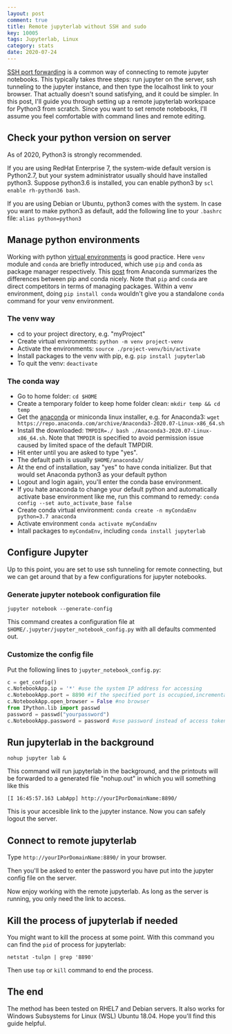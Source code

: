 ```yaml
---
layout: post
comment: true
title: Remote jupyterlab without SSH and sudo
key: 10005
tags: Jupyterlab, Linux
category: stats
date: 2020-07-24
---
```


[SSH port forwarding](https://www.ssh.com/ssh/tunneling/example) is a common way of connecting to remote jupyter notebooks. This typically takes three steps: run jupyter on the server, ssh tunneling to the jupyter instance, and then type the localhost link to your browser. That actually doesn't sound satisfying, and it could be simpler. In this post, I'll guide you through setting up a remote jupyterlab workspace for Python3 from scratch. Since you want to set remote notebooks, I'll assume you feel comfortable with command lines and remote editing. 

<!--more-->

## Check your python version on server
As of 2020, Python3 is strongly recommended.

If you are using RedHat Enterprise 7, the system-wide default version is Python2.7, but your system administrator usually should have installed python3. Suppose python3.6 is installed, you can enable python3 by `scl enable rh-python36 bash`.

If you are using Debian or Ubuntu, python3 comes with the system. In case you want to make python3 as default, add the following line to your `.bashrc` file:
```alias python=python3```

## Manage python environments
Working with python [virtual environments](https://realpython.com/python-virtual-environments-a-primer/) is good practice. 
Here `venv` module and `conda` are briefly introduced, which use `pip` and `conda` as package manager respectively. 
This [post](https://www.anaconda.com/blog/understanding-conda-and-pip#:~:text=Pip%20installs%20Python%20packages%20whereas,software%20written%20in%20any%20language.&text=Another%20key%20difference%20between%20the,the%20packages%20installed%20in%20them.) from Anaconda summarizes the differences between pip and conda nicely.
Note that `pip` and `conda` are direct competitors in terms of managing packages. Within a venv environment, doing `pip install conda` wouldn't give you a standalone `conda` command for your venv environment. 

### The venv way
- cd to your project directory, e.g. "myProject"
- Create virtual environments: `python -m venv project-venv`
- Activate the environments: `source ./project-venv/bin/activate`
- Install packages to the venv with pip, e.g. `pip install jupyterlab`
- To quit the venv: `deactivate`

### The conda way
- Go to home folder: `cd $HOME`
- Create a temporary folder to keep home folder clean: `mkdir temp && cd temp`
- Get the [anaconda](https://repo.anaconda.com/archive/) or miniconda linux installer, e.g. for Anaconda3: `wget https://repo.anaconda.com/archive/Anaconda3-2020.07-Linux-x86_64.sh`
- Install the downloaded: `TMPDIR=./ bash ./Anaconda3-2020.07-Linux-x86_64.sh`. Note that `TMPDIR` is specified to avoid permission issue caused by limited space of the default TMPDIR. 
- Hit enter until you are asked to type "yes".
- The default path is usually `$HOME/anaconda3/`
- At the end of installation, say "yes" to have conda initializer. But that would set Anaconda python3 as your default python
- Logout and login again, you'll enter the conda base environment.
- If you hate anaconda to change your default python and automatically activate base environment like me, run this command to remedy: `conda config --set auto_activate_base false`
- Create conda virtual environment: `conda create -n myCondaEnv python=3.7 anaconda`
- Activate environment `conda activate myCondaEnv`
- Intall packages to `myCondaEnv`, including `conda install jupyterlab`

## Configure Jupyter
Up to this point, you are set to use ssh tunneling for remote connecting, but we can get around that by a few configurations for jupyter notebooks.  

### Generate jupyter notebook configuration file
```
jupyter notebook --generate-config
```
This command creates a configuration file at `$HOME/.jupyter/jupyter_notebook_config.py` with all defaults commented out.
### Customize the config file
  Put the following lines to `jupyter_notebook_config.py`:
```python
c = get_config()
c.NotebookApp.ip = '*' #use the system IP address for accessing 
c.NotebookApp.port = 8890 #if the specified port is occupied,incrementally get next one
c.NotebookApp.open_browser = False #no browser
from IPython.lib import passwd
password = passwd("yourpassword")
c.NotebookApp.password = password #use password instead of access token.  
```

## Run jupyterlab in the background
```
nohup jupyter lab &
```
This command will run jupyterlab in the background, and the printouts will be forwarded to a generated file "nohup.out" in which you will something like this 
```
[I 16:45:57.163 LabApp] http://yourIPorDomainName:8890/
```
This is your accesible link to the jupyter instance. Now you can safely logout the server.  

## Connect to remote jupyterlab
Type `http://yourIPorDomainName:8890/` in your browser.

Then you'll be asked to enter the password you have put into the jupyter config file on the server.

Now enjoy working with the remote jupyterlab. As long as the server is running, you only need the link to access.  

## Kill the process of jupyterlab if needed
You might want to kill the process at some point.
With this command you can find the `pid` of process for jupyterlab:
```
netstat -tulpn | grep '8890'
```
Then use `top` or `kill` command to end the process. 

## The end
The method has been tested on RHEL7 and Debian servers. It also works for Windows Subsystems for Linux (WSL) Ubuntu 18.04. Hope you'll find this guide helpful.  
